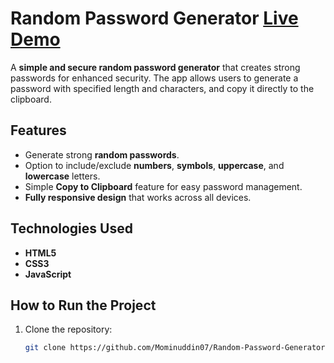 # Random Password Generator [Live Demo](https://mominuddin07.github.io/Random-Password-Generator)

A **simple and secure random password generator** that creates strong passwords for enhanced security. The app allows users to generate a password with specified length and characters, and copy it directly to the clipboard.

## Features

- Generate strong **random passwords**.
- Option to include/exclude **numbers**, **symbols**, **uppercase**, and **lowercase** letters.
- Simple **Copy to Clipboard** feature for easy password management.
- **Fully responsive design** that works across all devices.

## Technologies Used

- **HTML5**
- **CSS3**
- **JavaScript**

## How to Run the Project

1. Clone the repository:
   ```bash
   git clone https://github.com/Mominuddin07/Random-Password-Generator.git
